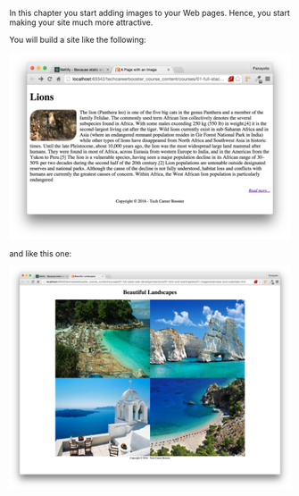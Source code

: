 In this chapter you start adding images to your Web pages. Hence, you start making your site
much more attractive.

You will build a site like the following:

![./images/Page with copyright notice](./images/page-with-lion-with-copyright-notice.png)

and like this one:

![./images/Task With Images](./images/images-task-web-site-with-beautiful-landscapes.jpg)
